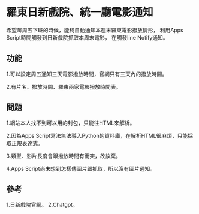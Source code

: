 # 羅東日新戲院、統一廳電影通知

希望每周五下班的時候，能夠自動通知本週末羅東電影撥放情形，
利用Apps Script時間觸發到日新戲院抓取本周末電影，
在觸發line Notify通知。

## 功能
1.可以設定周五通知三天電影撥放時間，官網只有三天內的撥放時間。

2.有片名、撥放時間、羅東兩家電影撥放時間表。

## 問題
1.網站本人找不到可以用的封包，只能往HTML來解析。

2.因為Apps Script寫法無法導入Python的資料庫，在解析HTML很麻煩，只能採取正規表達式。

3.類型、影片長度會跟撥放時間有衝突，故放棄。

4.Apps Script尚未想到怎樣傳圖片跟抓取，所以沒有圖片通知。

## 參考
1.日新戲院官網。
2.Chatgpt。
